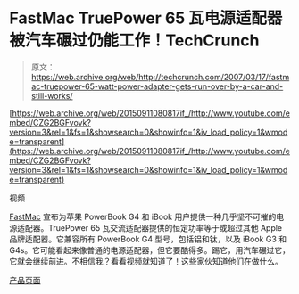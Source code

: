 # FastMac TruePower 65 瓦电源适配器被汽车碾过仍能工作！TechCrunch

> 原文：<https://web.archive.org/web/http://techcrunch.com/2007/03/17/fastmac-truepower-65-watt-power-adapter-gets-run-over-by-a-car-and-still-works/>

 [https://web.archive.org/web/20150911080817if_/http://www.youtube.com/embed/CZG2BGFvovk?version=3&rel=1&fs=1&showsearch=0&showinfo=1&iv_load_policy=1&wmode=transparent](https://web.archive.org/web/20150911080817if_/http://www.youtube.com/embed/CZG2BGFvovk?version=3&rel=1&fs=1&showsearch=0&showinfo=1&iv_load_policy=1&wmode=transparent)

视频

[FastMac](https://web.archive.org/web/20150911080817/http://crunchgear.com/2007/02/09/fastmac-macbook-extended-life-batteries-are-here/) 宣布为苹果 PowerBook G4 和 iBook 用户提供一种几乎坚不可摧的电源适配器。TruePower 65 瓦交流适配器提供的恒定功率等于或超过其他 Apple 品牌适配器。它兼容所有 PowerBook G4 型号，包括铝和钛，以及 iBook G3 和 G4s。它可能看起来像普通的电源适配器，但它要酷得多。踢它，用汽车碾过它，它就会继续前进。不相信我？看看视频就知道了！这些家伙知道他们在做什么。

[产品页面](https://web.archive.org/web/20150911080817/http://fastmac.com/poweradapter.php)